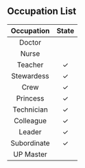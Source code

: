 ## Occupation List
|Occupation|State|
|:------:|:-----:|
|Doctor||
|Nurse||
|Teacher|✓|
|Stewardess|✓|
|Crew|✓|
|Princess|✓|
|Technician|✓|
|Colleague|✓|
|Leader|✓|
|Subordinate|✓|
|UP Master||
